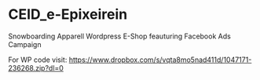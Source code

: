# CEID_e-Epixeirein
Snowboarding Apparell Wordpress E-Shop feauturing Facebook Ads Campaign

For WP code visit: https://www.dropbox.com/s/vqta8mo5nad411d/1047171-236268.zip?dl=0
